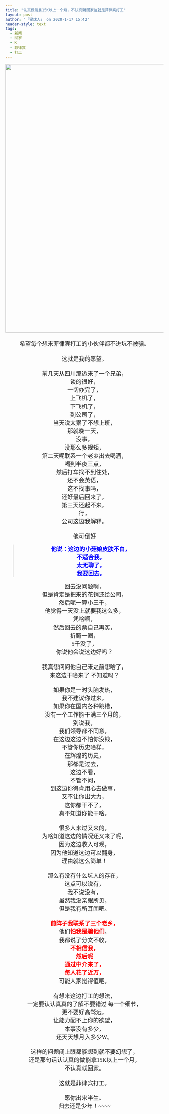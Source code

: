 ```yaml
---
title: "认真做能拿15K以上一个月，不认真就回家这就是菲律宾打工"
layout: post
author: "「猩球人」 on 2020-1-17 15:42"
header-style: text
tags:
  - 新闻
  - 回家
  - K
  - 菲律宾
  - 打工
---
```


<head></head>
<body>
 <div align="center"> 
  <ignore_js_op> 
   <img aid="1327523" src="https://bbs.boniu123.cc/data/attachment/forum/202001/16/094256a9z6iih2fsiz9ts4.jpg" zoomfile="data/attachment/forum/202001/16/094256a9z6iih2fsiz9ts4.jpg" file="data/attachment/forum/202001/16/094256a9z6iih2fsiz9ts4.jpg" width="850" inpost="1"> 
   <div class="tip tip_4 aimg_tip" id="aimg_1327523_menu" style="position: absolute; display: none" disautofocus="true"> 
    <div class="xs0"> 
     <p><strong>domestic-terminal-fee.jpg</strong> <em class="xg1">(129.03 KB, 下载次数: 0)</em></p> 
     <p> <a href="forum.php?mod=attachment&amp;aid=MTMyNzUyM3wzMTY2MGM0OHwxNTc5MjQ3Mzg2fDB8NTUyMjQ5&amp;nothumb=yes" target="_blank">下载附件</a> &nbsp;<a href="javascript:;" onclick="showWindow(this.id, this.getAttribute('url'), 'get', 0);" id="savephoto_1327523" url="home.php?mod=spacecp&amp;ac=album&amp;op=saveforumphoto&amp;aid=1327523&amp;handlekey=savephoto_1327523">保存到相册</a> </p> 
     <p class="xg1 y"><span title="2020-1-16 09:42">昨天&nbsp;09:42</span> 上传</p> 
    </div> 
    <div class="tip_horn"></div> 
   </div> 
  </ignore_js_op> 
 </div> 
 <div align="center"> 
  <font face="微软雅黑"><font size="4"><br> </font></font> 
 </div> 
 <div align="center"> 
  <font face="微软雅黑"><font size="4">希望每个想来菲律宾打工的小伙伴都不进坑不被骗。</font></font> 
 </div> 
 <div align="center"> 
  <font face="微软雅黑"><font size="4"><br> </font></font> 
 </div> 
 <div align="center"> 
  <font face="微软雅黑"><font size="4">这就是我的愿望。</font></font> 
 </div>
 <font face="微软雅黑"><font size="4"><br> </font></font> 
 <div align="center"> 
  <font face="微软雅黑"><font size="4">前几天从四川那边来了一个兄弟，</font></font> 
 </div> 
 <div align="center"> 
  <font face="微软雅黑"><font size="4">谈的很好，</font></font> 
 </div> 
 <div align="center"> 
  <font face="微软雅黑"><font size="4">一切办完了，</font></font> 
 </div> 
 <div align="center"> 
  <font face="微软雅黑"><font size="4">上飞机了，</font></font> 
 </div> 
 <div align="center"> 
  <font face="微软雅黑"><font size="4">下飞机了，</font></font> 
 </div> 
 <div align="center"> 
  <font face="微软雅黑"><font size="4">到公司了，</font></font> 
 </div> 
 <div align="center"> 
  <font face="微软雅黑"><font size="4">当天说太累了不想上班，</font></font> 
 </div> 
 <div align="center"> 
  <font face="微软雅黑"><font size="4">那就晚一天，</font></font> 
 </div> 
 <div align="center"> 
  <font face="微软雅黑"><font size="4">没事，</font></font> 
 </div> 
 <div align="center"> 
  <font face="微软雅黑"><font size="4">没那么多规矩，</font></font> 
 </div> 
 <div align="center"> 
  <font face="微软雅黑"><font size="4">第二天呢联系一个老乡出去喝酒，</font></font> 
 </div> 
 <div align="center"> 
  <font face="微软雅黑"><font size="4">喝到半夜三点，</font></font> 
 </div> 
 <div align="center"> 
  <font face="微软雅黑"><font size="4">然后打车找不到住处，</font></font> 
 </div> 
 <div align="center"> 
  <font face="微软雅黑"><font size="4">还不会英语，</font></font> 
 </div> 
 <div align="center"> 
  <font face="微软雅黑"><font size="4">这不找事吗，</font></font> 
 </div> 
 <div align="center"> 
  <font face="微软雅黑"><font size="4">还好最后回来了，</font></font> 
 </div> 
 <div align="center"> 
  <font face="微软雅黑"><font size="4">第三天还起不来，</font></font> 
 </div> 
 <div align="center"> 
  <font face="微软雅黑"><font size="4">行，</font></font> 
 </div> 
 <div align="center"> 
  <font face="微软雅黑"><font size="4">公司这边我解释。</font></font> 
 </div>
 <font face="微软雅黑"><font size="4"><br> </font></font> 
 <div align="center"> 
  <font face="微软雅黑"><font size="4">他可倒好</font></font> 
 </div> 
 <div align="center"> 
  <div class="quote"> 
   <blockquote> 
    <div align="center"> 
     <font face="微软雅黑"><font size="4"><font color="#0000ff"><strong>他说：这边的小菇娘皮肤不白，</strong></font></font></font> 
    </div> 
    <div align="center"> 
     <font face="微软雅黑"><font size="4"><font color="#0000ff"><strong>不适合我，</strong></font></font></font> 
    </div> 
    <div align="center"> 
     <font face="微软雅黑"><font size="4"><font color="#0000ff"><strong>太无聊了，</strong></font></font></font> 
    </div> 
    <div align="center"> 
     <font face="微软雅黑"><font size="4"><font color="#0000ff"><strong>我要回去。</strong></font></font></font> 
    </div> 
   </blockquote> 
  </div> 
 </div> 
 <div align="center"> 
  <font face="微软雅黑"><font size="4">回去没问题啊，</font></font> 
 </div> 
 <div align="center"> 
  <font face="微软雅黑"><font size="4">但是肯定是把来的花销还给公司，</font></font> 
 </div> 
 <div align="center"> 
  <font face="微软雅黑"><font size="4">然后呢一算小三千，</font></font> 
 </div> 
 <div align="center"> 
  <font face="微软雅黑"><font size="4">他觉得一天没上就要我这么多，</font></font> 
 </div> 
 <div align="center"> 
  <font face="微软雅黑"><font size="4">凭啥啊，</font></font> 
 </div> 
 <div align="center"> 
  <font face="微软雅黑"><font size="4">然后回去的票自己再买，</font></font> 
 </div> 
 <div align="center"> 
  <font face="微软雅黑"><font size="4">折腾一圈，</font></font> 
 </div> 
 <div align="center"> 
  <font face="微软雅黑"><font size="4">5千没了，</font></font> 
 </div> 
 <div align="center"> 
  <font face="微软雅黑"><font size="4">你说他会说这边好吗？</font></font> 
 </div> 
 <div align="center"> 
  <font face="微软雅黑"><font size="4"><br> </font></font> 
 </div> 
 <div align="center"> 
  <font face="微软雅黑"><font size="4">我真想问问他自己来之前想啥了， </font></font> 
 </div> 
 <div align="center"> 
  <font face="微软雅黑"><font size="4">来这边干啥来了 不知道吗？</font></font> 
 </div>
 <font face="微软雅黑"><font size="4"><br> </font></font> 
 <div align="center"> 
  <font face="微软雅黑"><font size="4">如果你是一时头脑发热，</font></font> 
 </div> 
 <div align="center"> 
  <font face="微软雅黑"><font size="4">我不建议你过来，</font></font> 
 </div> 
 <div align="center"> 
  <font face="微软雅黑"><font size="4">如果你在国内各种跳槽，</font></font> 
 </div> 
 <div align="center"> 
  <font face="微软雅黑"><font size="4">没有一个工作能干满三个月的，</font></font> 
 </div> 
 <div align="center"> 
  <font face="微软雅黑"><font size="4">别说我，</font></font> 
 </div> 
 <div align="center"> 
  <font face="微软雅黑"><font size="4">我们领导都不同意，</font></font> 
 </div> 
 <div align="center"> 
  <font face="微软雅黑"><font size="4">在这边这边不怕你没钱，</font></font> 
 </div> 
 <div align="center"> 
  <font face="微软雅黑"><font size="4">不管你历史啥样，</font></font> 
 </div> 
 <div align="center"> 
  <font face="微软雅黑"><font size="4">在辉煌的历史，</font></font> 
 </div> 
 <div align="center"> 
  <font face="微软雅黑"><font size="4">那都是过去，</font></font> 
 </div> 
 <div align="center"> 
  <font face="微软雅黑"><font size="4">这边不看，</font></font> 
 </div> 
 <div align="center"> 
  <font face="微软雅黑"><font size="4">不管不问，</font></font> 
 </div> 
 <div align="center"> 
  <font face="微软雅黑"><font size="4">到这边你得肯用心去做事，</font></font> 
 </div> 
 <div align="center"> 
  <font face="微软雅黑"><font size="4">又不让你出大力，</font></font> 
 </div> 
 <div align="center"> 
  <font face="微软雅黑"><font size="4">这你都干不了，</font></font> 
 </div> 
 <div align="center"> 
  <font face="微软雅黑"><font size="4">真不知道你能干啥。</font></font> 
 </div>
 <font face="微软雅黑"><font size="4"><br> </font></font> 
 <div align="center"> 
  <font face="微软雅黑"><font size="4">很多人来过又来的，</font></font> 
 </div> 
 <div align="center"> 
  <font face="微软雅黑"><font size="4">为啥知道这边的情况还又来了呢，</font></font> 
 </div> 
 <div align="center"> 
  <font face="微软雅黑"><font size="4">因为这边收入可观，</font></font> 
 </div> 
 <div align="center"> 
  <font face="微软雅黑"><font size="4">因为他知道这边可以翻身，</font></font> 
 </div> 
 <div align="center"> 
  <font face="微软雅黑"><font size="4">理由就这么简单！</font></font> 
 </div> 
 <div align="center"> 
  <font face="微软雅黑"><font size="4"><br> </font></font> 
 </div> 
 <div align="center"> 
  <font face="微软雅黑"><font size="4">那么有没有什么坑人的存在，</font></font> 
 </div> 
 <div align="center"> 
  <font face="微软雅黑"><font size="4">这点可以说有，</font></font> 
 </div> 
 <div align="center"> 
  <font face="微软雅黑"><font size="4">我不说没有，</font></font> 
 </div> 
 <div align="center"> 
  <font face="微软雅黑"><font size="4">虽然我没亲眼所见，</font></font> 
 </div> 
 <div align="center"> 
  <font face="微软雅黑"><font size="4">但是我有所耳闻吧。</font></font> 
 </div>
 <font face="微软雅黑"><font size="4"><br> </font></font> 
 <div align="center"> 
  <font face="微软雅黑"><font size="4"><font color="#ff0000"><strong>前阵子我联系了三个老乡，</strong></font></font></font> 
 </div> 
 <div align="center"> 
  <font face="微软雅黑"><font size="4">他们<font color="#ff0000"><strong>怕我是骗他们</strong></font>，</font></font> 
 </div> 
 <div align="center"> 
  <font face="微软雅黑"><font size="4">我都说了分文不收，</font></font> 
 </div> 
 <div align="center"> 
  <font face="微软雅黑"><font size="4"><font color="#ff0000"><strong>不相信我，</strong></font></font></font> 
 </div> 
 <div align="center"> 
  <font face="微软雅黑"><font size="4"><font color="#ff0000"><strong>然后呢</strong></font></font></font> 
 </div> 
 <div align="center"> 
  <font face="微软雅黑"><font size="4"><font color="#ff0000"><strong>通过中介来了，</strong></font></font></font> 
 </div> 
 <div align="center"> 
  <font face="微软雅黑"><font size="4"><font color="#ff0000"><strong>每人花了近万，</strong></font></font></font> 
 </div> 
 <div align="center"> 
  <font face="微软雅黑"><font size="4">可能人家觉得值吧。</font></font> 
 </div>
 <font face="微软雅黑"><font size="4"><br> </font></font> 
 <div align="center"> 
  <font face="微软雅黑"><font size="4">有想来这边打工的想法，</font></font> 
 </div> 
 <div align="center"> 
  <font face="微软雅黑"><font size="4">一定要认认真真的了解不要错过 每一个细节，</font></font> 
 </div> 
 <div align="center"> 
  <font face="微软雅黑"><font size="4">更不要好高骛远，</font></font> 
 </div> 
 <div align="center"> 
  <font face="微软雅黑"><font size="4">让能力配不上你的欲望，</font></font> 
 </div> 
 <div align="center"> 
  <font face="微软雅黑"><font size="4">本事没有多少，</font></font> 
 </div> 
 <div align="center"> 
  <font face="微软雅黑"><font size="4">还天天想月入多少W。</font></font> 
 </div> 
 <div align="center"> 
  <font face="微软雅黑"><font size="4"><br> </font></font> 
 </div> 
 <div align="center"> 
  <font face="微软雅黑"><font size="4">这样的问题闭上眼都能想到就不要幻想了，</font></font> 
 </div> 
 <div align="center"> 
  <font face="微软雅黑"><font size="4">还是那句话认认真的做能拿15K以上一个月，</font></font> 
 </div> 
 <div align="center"> 
  <font face="微软雅黑"><font size="4">不认真就回家。</font></font> 
 </div>
 <font face="微软雅黑"><font size="4"><br> </font></font> 
 <div align="center"> 
  <font face="微软雅黑"><font size="4">这就是菲律宾打工。</font></font> 
 </div> 
 <div align="center"> 
  <font face="微软雅黑"><font size="4"><br> </font></font> 
 </div> 
 <div align="center"> 
  <font face="微软雅黑"><font size="4">愿你出来半生。</font></font> 
 </div> 
 <div align="center"> 
  <font face="微软雅黑"><font size="4">归去还是少年！~~~~</font></font> 
 </div>
 <br>
</body>


